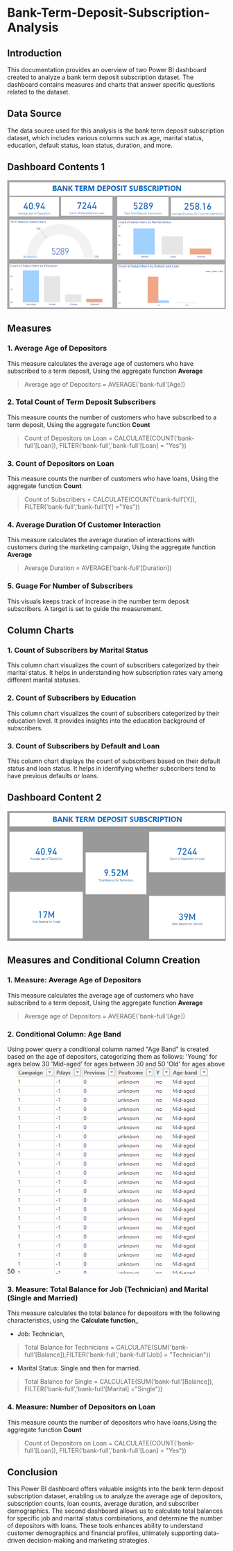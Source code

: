 # Bank-Term-Deposit-Subscription-Analysis
## Introduction
This documentation provides an overview of two Power BI dashboard created to analyze a bank term deposit subscription dataset. The dashboard contains measures and charts that answer specific questions related to the dataset.
## Data Source
The data source used for this analysis is the bank term deposit subscription dataset, which includes various columns such as age, marital status, education, default status, loan status, duration, and more.

## Dashboard Contents 1
![](https://github.com/AnietieJohnson/Bank-Term-Deposit-Subscription-Analysis/blob/main/Task%203.png)
## Measures
### 1. Average Age of Depositors
This measure calculates the average age of customers who have subscribed to a term deposit, Using the aggregate function **Average**
> Average age of Depositors = AVERAGE('bank-full'[Age]) 
### 2. Total Count of Term Deposit Subscribers
This measure counts the number of customers who have subscribed to a term deposit, Using the aggregate function **Count**
> Count of Depositors on Loan = CALCULATE(COUNT('bank-full'[Loan]), FILTER('bank-full','bank-full'[Loan] = "Yes"))
### 3. Count of Depositors on Loan
This measure counts the number of customers who have loans, Using the aggregate function **Count**
> Count of Subscribers = CALCULATE(COUNT('bank-full'[Y]), FILTER('bank-full','bank-full'[Y] ="Yes"))
### 4. Average Duration Of Customer Interaction
This measure calculates the average duration of interactions with customers during the marketing campaign,  Using the aggregate function **Average**
> Average Duration = AVERAGE('bank-full'[Duration])
### 5. Guage For Number of Subscribers
This visuals keeps track of increase in the number term deposit subscribers. A target is set to guide the measurement.
## Column Charts
### 1. Count of Subscribers by Marital Status
This column chart visualizes the count of subscribers categorized by their marital status. It helps in understanding how subscription rates vary among different marital statuses.
### 2. Count of Subscribers by Education
This column chart visualizes the count of subscribers categorized by their education level. It provides insights into the education background of subscribers.
### 3. Count of Subscribers by Default and Loan
This column chart displays the count of subscribers based on their default status and loan status. It helps in identifying whether subscribers tend to have previous defaults or loans.

## Dashboard Content 2
![](https://github.com/AnietieJohnson/Bank-Term-Deposit-Subscription-Analysis/blob/main/Task%204.png)
## Measures and Conditional Column Creation
### 1. Measure: Average Age of Depositors
This measure calculates the average age of customers who have subscribed to a term deposit,  Using the aggregate function **Average**
> Average age of Depositors = AVERAGE('bank-full'[Age])
### 2. Conditional Column: Age Band
Using power query a conditional column named "Age Band" is created based on the age of depositors, categorizing them as follows:
'Young' for ages below 30
'Mid-aged' for ages between 30 and 50
'Old' for ages above 50
![](https://github.com/AnietieJohnson/Bank-Term-Deposit-Subscription-Analysis/blob/main/New%20Column.png)
### 3. Measure: Total Balance for Job (Technician) and Marital (Single and Married)
This measure calculates the total balance for depositors with the following characteristics, using the **Calculate function_**
- Job: Technician, 
>Total Balance for Technicians = CALCULATE(SUM('bank-full'[Balance]),FILTER('bank-full','bank-full'[Job] = "Technician")) 
- Marital Status: Single and then for married.
>Total Balance for Single = CALCULATE(SUM('bank-full'[Balance]), FILTER('bank-full','bank-full'[Marital] ="Single"))
### 4. Measure: Number of Depositors on Loan
This measure counts the number of depositors who have loans,Using the aggregate function **Count** 
> Count of Depositors on Loan = CALCULATE(COUNT('bank-full'[Loan]), FILTER('bank-full','bank-full'[Loan] = "Yes"))

## Conclusion
This Power BI dashboard offers valuable insights into the bank term deposit subscription dataset, enabling us to analyze the average age of depositors, subscription counts, loan counts, average duration, and subscriber demographics. The second dashboard allows us to calculate total balances for specific job and marital status combinations, and determine the number of depositors with loans. These tools enhances ability to understand customer demographics and financial profiles, ultimately supporting data-driven decision-making and marketing strategies.
